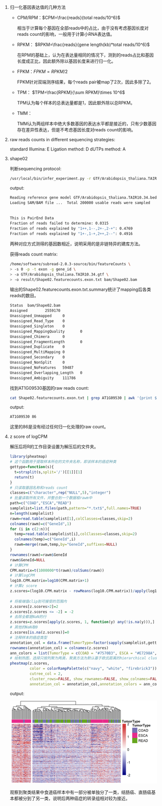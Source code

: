 1. 归一化基因表达值的几种方法
   
   * CPM/RPM：$CPM=\frac{reads}{total reads/10^6}$

     相当于计算每个基因在全部reads中的占比，由于没有考虑基因长度对reads count的影响，一般用于计算小RNA表达值。

   * RPKM： $RPKM=\frac{reads}{gene length(kb)*total reads/10^6}$

     在RPM的基础上，认为在表达量相同的情况下，测到的reads占比和基因长度成正比，因此额外除以基因长度来进行归一化。

   * FPKM：$FPKM=RPKM/2$

     FPKM针对双端测序结果，每个reads pair被map了2次，因此多除了2。

   * TPM： $TPM=\frac{RPKM}{\sum RPKM}\times 10^6$

     TPM认为每个样本的总表达量都是1，因此额外除以总RPKM。

   * TMM：

     TMM认为两组样本中绝大多数基因的表达水平都是接近的，只有少数基因存在差异性表达，但是不考虑基因长度对reads count的影响。

2. raw reads counts in different sequencing strategies:

   standard Illumina: E
   Ligation method: D
   dUTPs method: A

3. shape02

   判断sequencing protocol:

   ```bash
   /usr/local/bin/infer_experiment.py -r GTF/Arabidopsis_thaliana.TAIR10.34.bed -i bam/Shape02.bam
   ```

   output:

   ```bash
   Reading reference gene model GTF/Arabidopsis_thaliana.TAIR10.34.bed ... Done
   Loading SAM/BAM file ...  Total 200000 usable reads were sampled


   This is PairEnd Data
   Fraction of reads failed to determine: 0.0315
   Fraction of reads explained by "1++,1--,2+-,2-+": 0.4769
   Fraction of reads explained by "1+-,1-+,2++,2--": 0.4916
   ```

   两种对应方式测得的基因数相近，说明采用的是非链特异的建库方法。

   获得reads count matrix:

   ```bash
   /home/software/subread-2.0.3-source/bin/featureCounts \
   > -s 0 -p -t exon -g gene_id \
   > -a GTF/Arabidopsis_thaliana.TAIR10.34.gtf \
   > -o result/Shape02.featurecounts.exon.txt bam/Shape02.bam
   ```

   输出的Shape02.featurecounts.exon.txt.summary统计了mapping后各类reads的数目。

   ```bash
   Status  bam/Shape02.bam
   Assigned        2559170
   Unassigned_Unmapped     0
   Unassigned_Read_Type    0
   Unassigned_Singleton    0
   Unassigned_MappingQuality       0
   Unassigned_Chimera      0
   Unassigned_FragmentLength       0
   Unassigned_Duplicate    0
   Unassigned_MultiMapping 0
   Unassigned_Secondary    0
   Unassigned_NonSplit     0
   Unassigned_NoFeatures   59487
   Unassigned_Overlapping_Length   0
   Unassigned_Ambiguity    111786
   ```

   找到AT1G09530基因的raw reads count:

   ```bash
   cat Shape02.featurecounts.exon.txt | grep AT1G09530 | awk '{print $1,$7}'
   ```

   output:

   ```bash
   AT1G09530 86
   ```

   这里的86是没有经过任何归一化处理的raw count。

4. z score of logCPM

   解压后将R的工作目录设置为解压后的文件夹。

   ```R
   library(pheatmap)
   # 这个函数用于提取样本所在的文件夹名称，即该样本的癌症种类
   gettype=function(s){
     t=strsplit(s,split='/')[[1]][1]
     return(t)
   }
   # 只读取基因名称和reads count
   classes=c("character",rep("NULL",5),"integer")
   # 批量读取所有文件，并整合到一个数据框rawm中
   path=c("COAD","ESCA","READ")
   samplelist=list.files(path,pattern="*.txt$",full.names=TRUE)
   n=length(samplelist)
   rawm=read.table(samplelist[1],colClasses=classes,skip=2)
   colnames(rawm)=c("GeneId",1)
   for (i in c(2:n)){
     temp=read.table(samplelist[i],colClasses=classes,skip=2)
     colnames(temp)=c("GeneId",i)
     rawm=merge(rawm,temp,by="GeneId",suffixes=NULL)
   }
   rownames(rawm)=rawm$GeneId
   rawm$GeneId=NULL
   # 计算CPM
   CPM.matrix=t(1000000*t(rawm)/colSums(rawm))
   # 计算logCPM
   log10.CPM.matrix=log10(CPM.matrix+1)
   # 计算z score
   z.scores=(log10.CPM.matrix - rowMeans(log10.CPM.matrix))/apply(log10.CPM.matrix,1,sd)

   # 将极端值clip到可接受的范围内
   z.scores[z.scores>2]=2
   z.scores[z.scores <= -2] = -2
   # 去除全都是NaN的行
   z.scores=z.scores[apply(z.scores, 1, function(y) any(!is.na(y))),]
   # 其他的NaN取0
   z.scores[is.na(z.scores)]=0
   # 注释样本的癌症类型
   annotation_col = data.frame(TumorType=factor(sapply(samplelist,gettype)))
   rownames(annotation_col) = colnames(z.scores)
   ann_colors = list(TumorType = c(COAD = "#7570B3", ESCA = "#E7298A", READ = "#66A61E"))
   # 绘制热图，选择只按列聚为两类，聚类方法为默认基于欧氏距离的hierarchical clustering
   pheatmap(z.scores,
            color = colorRampPalette(c("navy", "white", "firebrick3"))(50),
            cutree_col = 2,
            cluster_rows=FALSE, show_rownames=FALSE, show_colnames=FALSE, cluster_cols=TRUE,
            annotation_col = annotation_col,annotation_colors = ann_colors)
   ```

   output:
   
   ![alt text][heatmap]
   
   观察到聚类结果中食道癌样本中有一部分被单独分了一类，结肠癌、直肠癌基本都被分到了另一类，说明后两种癌症的转录组相对较为接近。
   
   
   [heatmap]: https://github.com/StellariaL/bioinfo2023/blob/main/heatmap.png
